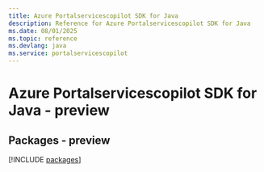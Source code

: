```yaml
---
title: Azure Portalservicescopilot SDK for Java
description: Reference for Azure Portalservicescopilot SDK for Java
ms.date: 08/01/2025
ms.topic: reference
ms.devlang: java
ms.service: portalservicescopilot
---
```

# Azure Portalservicescopilot SDK for Java - preview
## Packages - preview
[!INCLUDE [packages](portalservicescopilot-index.md)]